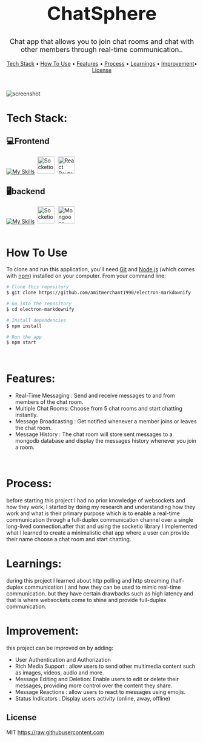 <h1 align="center" style="font-size:50px">
  ChatSphere
</h1>
  <p align="center" style="font-size:18px"> Chat app that allows you to join chat rooms and chat with other members through real-time communication..</p>
<p align="center">
  <a href="#tech-Stack">Tech Stack</a> •
  <a href="#how-to-use">How To Use</a> •
  <a href="#features">Features</a> •
  <a href="#process">Process</a> •
  <a href="#learnings">Learnings</a> •
  <a href="#improvement">Improvement</a>•
  <a href="#license">License</a>
</p>
<br/>

![screenshot](/chatshpere_preview.gif)

# Tech Stack:

## 💻Frontend

[![My Skills](https://skillicons.dev/icons?i=ts,tailwind,react,vite)](https://skillicons.dev)<img src="https://cdn.jsdelivr.net/gh/devicons/devicon@latest/icons/socketio/socketio-original.svg" width="45px" style="background-color:#fff;border-radius:3px;padding:2px;margin-left:5px;" title="Socketio"><img src="https://cdn.jsdelivr.net/gh/devicons/devicon@latest/icons/reactrouter/reactrouter-original.svg" width="45px" style="background-color:#fff;border-radius:3px;padding:2px;margin-left:5px;" title="React Router">

## 🖥backend

[![My Skills](https://skillicons.dev/icons?i=ts,nodejs,express,mongodb)](https://skillicons.dev)<img src="https://cdn.jsdelivr.net/gh/devicons/devicon@latest/icons/socketio/socketio-original.svg" width="45px" style="background-color:#fff;border-radius:3px;padding:2px;margin-left:5px;" title="Socketio"><img src="https://icon.icepanel.io/Technology/svg/Mongoose.js.svg" width="45px" style="background-color:#fff;border-radius:3px;padding:2px;margin-left:5px;" title="Mongoose">
<br/><br/>

# How To Use

To clone and run this application, you'll need [Git](https://git-scm.com) and [Node.js](https://nodejs.org/en/download/) (which comes with [npm](http://npmjs.com)) installed on your computer. From your command line:

```bash
# Clone this repository
$ git clone https://github.com/amitmerchant1990/electron-markdownify

# Go into the repository
$ cd electron-markdownify

# Install dependencies
$ npm install

# Run the app
$ npm start
```

<br/>

# Features:

-   Real-Time Messaging : Send and receive messages to and from members of the chat room.
-   Multiple Chat Rooms: Choose from 5 chat rooms and start chatting instantly.
-   Message Broadcasting : Get notified whenever a member joins or leaves the chat room.
-   Message History : The chat room will store sent messages to a mongodb database and display the messages history whenever you join a room.

<br/>

# Process:

before starting this project I had no prior knowledge of websockets and how they work, I started by doing my research and understanding how they work and what is their primary purpose which is to enable a real-time communication through a full-duplex communication channel over a single long-lived connection.after that and using the socketio library I implemented what I learned to create a minimalistic chat app where a user can provide their name choose a chat room and start chatting.
<br/>

# Learnings:

during this project I learned about http polling and http streaming (half-duplex communication ) and how they can be used to mimic real-time communication. but they have certain drawbacks such as high latency and that is where websockets come to shine and provide full-duplex communication.
<br/>

# Improvement:

this project can be improved on by adding:

-   User Authentication and Authorization
-   Rich Media Support : allow users to send other multimedia content such as images, videos, audio and more.
-   Message Editing and Deletion: Enable users to edit or delete their messages, providing more control over the content they share.
-   Message Reactions : allow users to react to messages using emojis.
-   Status Indicators : Display users activity (online, away, offline)
    <br/>

## License

MIT
https://raw.githubusercontent.com
